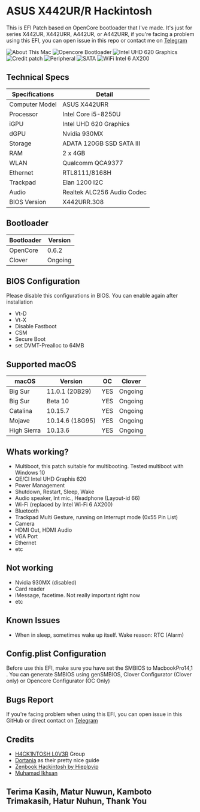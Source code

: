 # ASUS X442UR/R Hackintosh
This is EFI Patch based on OpenCore bootloader that I've made. It's just for series X442UR, X442URR, A442UR, or A442URR, if you're facing a problem using this EFI, you can open issue in this repo or contact me on [Telegram](https://t.me/hamcuks)

![About This Mac](Screnshots/ss-about.png)
![Opencore Bootloader](Screnshots/ss-bl.png)
![Intel UHD 620 Graphics](Screnshots/ss-gpu.png)
![Credit patch](Screnshots/ss-pci.png)
![Peripheral](Screnshots/ss-peripheral.png)
![SATA](Screnshots/ss-sata.png)
![WiFi Intel 6 AX200](Screnshots/ss-wifi.png)


## Technical Specs

Specifications | Detail
------------| ----------
Computer Model | ASUS X442URR
Processor   | Intel Core i5-8250U
iGPU        | Intel UHD 620 Graphics
dGPU        | Nvidia 930MX
Storage     | ADATA 120GB SSD SATA III
RAM         | 2 x 4GB
WLAN        | Qualcomm QCA9377
Ethernet    | RTL8111/8168H
Trackpad    | Elan 1200 I2C
Audio | Realtek ALC256 Audio Codec
BIOS Version | X442URR.308
 
## Bootloader
Bootloader        | Version
------------| ----------
OpenCore | 0.6.2
Clover | Ongoing

## BIOS Configuration
Please disable this configurations in BIOS. You can enable again after installation
- Vt-D
- Vt-X
- Disable Fastboot
- CSM 
- Secure Boot
- set DVMT-Prealloc to 64MB

## Supported macOS
| macOS | Version | OC | Clover
--------| --------| ---- | ------
Big Sur | 11.0.1 (20B29) | YES | Ongoing
Big Sur | Beta 10 | YES | Ongoing
Catalina | 10.15.7 | YES | Ongoing
Mojave | 10.14.6 (18G95) | YES | Ongoing
High Sierra | 10.13.6 | YES | Ongoing

## Whats working?
- Multiboot, this patch suitable for multibooting. Tested multiboot with Windows 10
- QE/CI Intel UHD Graphis 620
- Power Management
- Shutdown, Restart, Sleep, Wake
- Audio speaker, Int mic., Headphone (Layout-id 66)
- Wi-Fi (replaced by Intel Wi-Fi 6 AX200)
- Bluetooth
- Trackpad Multi Gesture, running on Interrupt mode (0x55 Pin List)
- Camera
- HDMI Out, HDMI Audio
- VGA Port
- Ethernet
- etc

## Not working
- Nvidia 930MX (disabled)
- Card reader
- iMessage, facetime. Not really important right now
- etc

## Known Issues
- When in sleep, sometimes wake up itself. Wake reason: RTC (Alarm)

## Config.plist Configuration
Before use this EFI, make sure you have set the SMBIOS to MacbookPro14,1 . You can generate SMBIOS using genSMBIOS, Clover Configurator (Clover only) or Opencore Configurator (OC Only)

## Bugs Report
If you're facing problem when using this EFI, you can open issue in this GitHub or direct contact on [Telegram](https://t.me/hamcuks)

## Credits
- [H4CK1NTOSH L0V3R](https://t.me/HackintoshLover) Group
- [Dortania](https://dortania.github.io) as their pretty nice guide
- [Zenbook Hackintosh by Hieplpvip](https://github.com/hieplpvip/Asus-Zenbook-Hackintosh)
- [Muhamad Ikhsan](https://github.com/exxncss)

## Terima Kasih, Matur Nuwun, Kamboto Trimakasih, Hatur Nuhun, Thank You
